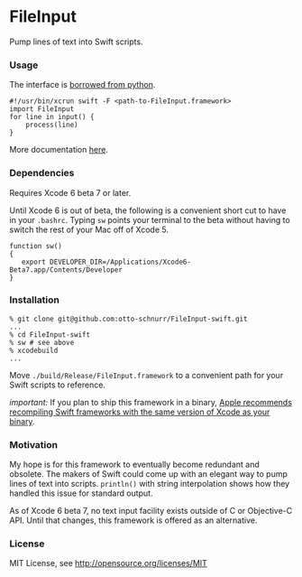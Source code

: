 FileInput
=========

Pump lines of text into Swift scripts.


### Usage

The interface is [borrowed from python](https://docs.python.org/2/library/fileinput.html).

	#!/usr/bin/xcrun swift -F <path-to-FileInput.framework>
    import FileInput
    for line in input() {
    	process(line)
    }

More documentation [here](../../wiki).


### Dependencies

Requires Xcode 6 beta 7 or later.

Until Xcode 6 is out of beta, the following is a convenient short cut
to have in your `.bashrc`.  Typing `sw` points your terminal to the
beta without having to switch the rest of your Mac off of Xcode 5.

    function sw()
    {
       export DEVELOPER_DIR=/Applications/Xcode6-Beta7.app/Contents/Developer
    }


### Installation

    % git clone git@github.com:otto-schnurr/FileInput-swift.git
    ...
    % cd FileInput-swift
    % sw # see above
    % xcodebuild
    ...

Move `./build/Release/FileInput.framework` to a convenient path
for your Swift scripts to reference.

*important:* If you plan to ship this framework in a binary, [Apple
recommends recompiling Swift frameworks with the same version of Xcode
as your binary](https://developer.apple.com/swift/blog/?id=2).


### Motivation

My hope is for this framework to eventually become redundant and
obsolete. The makers of Swift could come up with an elegant way to
pump lines of text into scripts. `println()` with string interpolation
shows how they handled this issue for standard output.

As of Xcode 6 beta 7, no text input facility exists outside of C or
Objective-C API. Until that changes, this framework is offered as an
alternative.


### License

MIT License, see http://opensource.org/licenses/MIT
